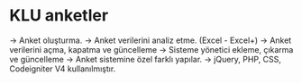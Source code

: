 # KLU anketler

-> Anket oluşturma.
-> Anket verilerini analiz etme. (Excel - Excel+)
-> Anket verilerini açma, kapatma ve güncelleme 
-> Sisteme yönetici ekleme, çıkarma ve güncelleme
-> Anket sistemine özel farklı yapılar.
-> jQuery, PHP, CSS, Codeigniter V4 kullanılmıştır.
